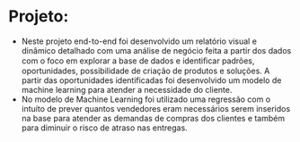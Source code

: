 # Projeto:

 - Neste projeto end-to-end foi desenvolvido um relatório visual e dinâmico detalhado com uma análise de negócio feita a partir dos dados com o foco em explorar a base de dados e identiﬁcar padrões, oportunidades, possibilidade de criação de produtos e soluções. A partir das oportunidades identificadas foi desenvolvido um modelo de machine learning para atender a necessidade do cliente.
 - No modelo de Machine Learning foi utilizado uma regressão com o intuíto de prever quantos vendedores eram necessários serem inseridos na base para atender as demandas de compras dos clientes e também para diminuir o risco de atraso nas entregas.
